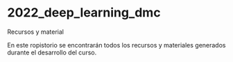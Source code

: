 # 2022_deep_learning_dmc
 Recursos y material

 En este ropistorio se encontrarán todos los recursos y materiales generados durante el desarrollo del curso.
